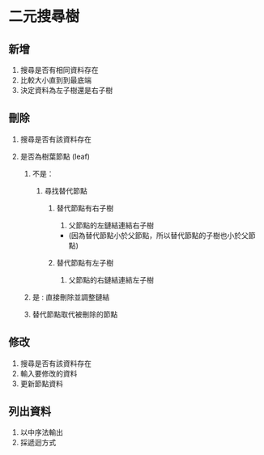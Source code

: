 # 二元搜尋樹

## 新增
1. 搜尋是否有相同資料存在
2. 比較大小直到到最底端
3. 決定資料為左子樹還是右子樹

## 刪除
1. 搜尋是否有該資料存在
2. 是否為樹葉節點 (leaf)
    
    1. 不是：

        1. 尋找替代節點

            1. 替代節點有右子樹

                1. 父節點的左鏈結連結右子樹 
                * (因為替代節點小於父節點，所以替代節點的子樹也小於父節點)

            2. 替代節點有左子樹

                1. 父節點的右鏈結連結左子樹 
        
    2. 是 : 直接刪除並調整鏈結

    3. 替代節點取代被刪除的節點

## 修改
1. 搜尋是否有該資料存在
2. 輸入要修改的資料
3. 更新節點資料

## 列出資料
1. 以中序法輸出
2. 採遞迴方式
